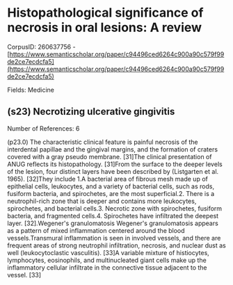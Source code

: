 # Histopathological significance of necrosis in oral lesions: A review

CorpusID: 260637756 - [https://www.semanticscholar.org/paper/c94496ced6264c900a90c579f99de2ce7ecdcfa5](https://www.semanticscholar.org/paper/c94496ced6264c900a90c579f99de2ce7ecdcfa5)

Fields: Medicine

## (s23) Necrotizing ulcerative gingivitis
Number of References: 6

(p23.0) The characteristic clinical feature is painful necrosis of the interdental papillae and the gingival margins, and the formation of craters covered with a gray pseudo membrane. [31]The clinical presentation of ANUG reflects its histopathology. [31]From the surface to the deeper levels of the lesion, four distinct layers have been described by (Listgarten et al. 1965). [32]They include 1.A bacterial area of fibrous mesh made up of epithelial cells, leukocytes, and a variety of bacterial cells, such as rods, fusiform bacteria, and spirochetes, are the most superficial.2. There is a neutrophil-rich zone that is deeper and contains more leukocytes, spirochetes, and bacterial cells.3. Necrotic zone with spirochetes, fusiform bacteria, and fragmented cells.4. Spirochetes have infiltrated the deepest layer. [32].Wegener's granulomatosis Wegener's granulomatosis appears as a pattern of mixed inflammation centered around the blood vessels.Transmural inflammation is seen in involved vessels, and there are frequent areas of strong neutrophil infiltration, necrosis, and nuclear dust as well (leukocytoclastic vasculitis). [33]A variable mixture of histiocytes, lymphocytes, eosinophils, and multinucleated giant cells make up the inflammatory cellular infiltrate in the connective tissue adjacent to the vessel. [33]
